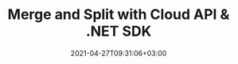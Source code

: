 ---
############################# Static ############################
layout: "product"
date: 2021-04-27T09:31:06+03:00
draft: false

product: "Merger"
product_tag: "merger"
platform: ".Net"
platform_tag: "net"

############################# Head ############################
head_title: ".NET Cloud SDK | Merger Cloud API | Combine &amp; Split Documents"
head_description: "C# .NET document merging API to combine, split, swap or remove document pages from PDF, Microsoft Word, Excel, presentations, Visio and image formats."

############################# Header ############################
title: "Merge and Split with Cloud API & .NET SDK"
description: "Easy to use Microsoft .NET wrapper SDK for the cloud REST API to split or merge PDF, word processing documents, spreadsheets and more supported formats."
button:
    enable: true

############################# SubMenu ############################
submenu:
    enable: true
    
    left:
        img_alt: "GroupDocs.Merger Cloud SDK for .NET"
        image: "/sdk/272x272/groupdocs_merger-for-net.webp"
        product: "GroupDocs.Merger"
        platform: ".Net"

    middle:
        button:
            # button loop
            - link: "#overview"
              text: "Overview"

            # button loop
            - link: "#features"
              text: "Features"


            # button loop
            - link: "https://docs.groupdocs.cloud/merger/release-notes/"
              text: "Release Notes"

            # button loop
            - link: "https://purchase.groupdocs.cloud/pricing"
              text: "Pricing"

    right:
        link_download: "https://github.com/groupdocs-annotation-cloud/groupdocs-merger-cloud-dotnet"
        link_learn: "https://docs.groupdocs.cloud/merger/"
        link_buy: "https://purchase.groupdocs.cloud/buy"

############################# Overview ############################
overview:
    enable: true
    content: |
      GroupDocs.Merger Cloud API provides a solution to merge and split documents of all common business formats. Supported file types include PDF, Microsoft Word documents, Excel spreadsheets, PowerPoint presentations, plain and formatted text, and a long list of supported document formats.
      Merger API is completely independent of your operating system, database system or development language. You can use any language and platform that supports HTTP to interact with our API. Manually writing client code can be difficult, error-prone and time-consuming, therefore, we have provided and supports SDKs in many development languages in order to make it easier to communicate with the Cloud Merger API. Using the SDK for .NET, it will hide the REST API calls and will let the developers use GroupDocs.Merger Cloud API features in a native way for your .NET application.
    tabs:
      enable: true
      
      ## TAB ONE ##
      tab_one:
        description: |
          An overview of the features supported by the document merger Cloud API for .NET.
      
        left:
          enable: true
          icon: "fas fa-file"
          title: "Single Document Operations"
          content: |
            * Join multiple pages
            * Split document
            * Document pages preview
            * Change page order
            * Change page orientation
            * Extract pages
            * Remove pages
            * Rotate pages
            * Swap any two pages
        right:
          enable: true
          icon: "fas fa-files-o"
          title: "Multiple Files Operations"
          content: |
            * Combine multiple documents into one
            * Add document password
            * Update document password
            * Remove document password
            * Check document for password protection
      
      ## TAB TWO ##
      tab_two:
        description: |
          Document merger Cloud API for .NET supported formats.

        left:
          enable: true
          table:
            # table loop
            - title: "Microsoft Office Formats"
              content: |
                * **Word**: DOC, DOCX, DOCM, DOT, DOTX, DOTM
                * **Excel**:  XLS, XLSX, XLSM, XLSB, XLT, XLTM, XLTX
                * **PowerPoint**: PPT, PPTX, PPS, PPSX
                * **Visio**: VDX, VSDX, VSDM, VSX, VSSX, VSSM, VTX, VSTX, VSTM
                * **OneNote**: ONE

        right:
          enable: true
          table:
            # table loop
            - title: "OpenDocument & Other Formats"
              content: |
                * **OpenDocument Formats**: ODT, OTT, ODP, OTP, ODS
                * **Fixed Layout**: PDF, XPS
                * **Text**: TXT, RTF, CSV, TSV
                * **Web**: HTML, MHT
                * **LaTex**: TEX
                * **eBook**: EPUB


      ## TAB THREE ##
      tab_three:
        description: |
          Supported Operating Systems and Frameworks
      
        left:
          enable: true
          table:
            # table loop
            - icon: "fab fa-windows"
              title: "Operating Systems"
              content: |
                * Microsoft Windows Desktop
                * Microsoft Windows Server
                * Linux
                * MacOS

            # table loop
            - icon: "fas fa-code"
              title: "Supported Frameworks"
              content: |
                * Java 7 (1.7) and above

        right:
          enable: true
          table:
            # table loop
            - icon: "fas fa-cogs"
              title: "Development Environments"
              content: |
                * NetBeans
                * IntelliJ IDEA
                * Eclipse
            # table loop
            - icon: "fas fa-tools"
              title: "Build Automation Tool"
              content: |
                * Maven

############################# Features ############################
features:
    enable: true
    title: "Document Merger REST API Features"

    feature:
      # feature loop
      - icon: "fas fa-files-o"
        content: "Combine multiple pages, slides or spreadsheets into a single document"

      # feature loop
      - icon: "fas fa-random"
        content: "Swap position of any two pages, slides or sheets within a document"

      # feature loop
      - icon: "fas fa-repeat"
        content: "Rotate pages by setting rotation angles like 90, 180 or 270 degrees"
      
      # feature loop
      - icon: "fas fa-scissors"
        content: "Split any document into smaller files"

      # feature loop
      - icon: "fas fa-times"
        content: "Remove any single or collection of specific pages"

      # feature loop
      - icon: "fas fa-refresh"
        content: "Change page orientation"

      # feature loop
      - icon: "fas fa-sort-amount-asc"
        content: "Rearrange pages, slides or diagrams"

      # feature loop
      - icon: "fas fa-key"
        content: "Set, reset & remove password"

      # feature loop
      - icon: "fas fa-list"
        content: "Fetch list of supported file formats"
    
    more_feature:
      # more_feature_loop
      - title: "Merge multiple documents"
        content: "Using GroupDocs.Merger Cloud API, you can combine two or more documents into one, or split any document into multiple smaller documents. Following few lines of code shows how to merge two PDF documents in C# .NET."

      # more_feature_loop
      - title: "Merge PDF documents - C# .NET"
        content: |
          
          ```.NET
            //Get your App SID and App Key at https://dashboard.groupdocs.cloud (free registration is required).
            var configuration = new Configuration(MyAppSid, MyAppKey);
            var apiInstance = new DocumentApi(configuration);
            var item1 = new JoinItem
            {
                      FileInfo = new FileInfo
              {
                FilePath = "foldername/doc1.pdf"
              }
                  };
            
            var item2 = new JoinItem
            {
                      FileInfo = new FileInfo
              {
                FilePath = "foldername/doc2.pdf"
              }
                  };
            
            var options = new JoinOptions
            {
                      JoinItems = new List { item1, item2 },
              OutputPath = "output/joinedDoc.pdf"
                  };

            var request = new JoinRequest(options);
            var response = apiInstance.Join(request);
            ```
############################# Support ############################
support:
    enable: true

############################# Solutions ############################
solutions:
    enable: true
    title: "GroupDocs.Merger Cloud also offers individual document merger SDKs for other languages as listed below:"

    solution:
        # solution loop
        - img_alt: "GroupDocs.Merger Cloud for cURL"
          image: "/sdk/272x272/groupdocs_merger-for-curl.webp"
          product: "GroupDocs.Merger"
          platform: "Cloud for cURL"
          link: "/merger/curl"

        # solution loop
        - img_alt: "GroupDocs.Merger Cloud SDK for Java"
          image: "/sdk/272x272/groupdocs_merger-for-java.webp"
          product: "GroupDocs.Merger"
          platform: "Java"
          link: "/merger/java"

        # solution loop
        - img_alt: "GroupDocs.Merger Cloud SDK for PHP"
          image: "/sdk/272x272/groupdocs_merger-for-php.webp"
          product: "GroupDocs.Merger"
          platform: "PHP"
          link: "/merger/php"

        # solution loop
        - img_alt: "GroupDocs.Merger Cloud SDK for Python"
          image: "/sdk/272x272/groupdocs_merger-for-python.webp"
          product: "GroupDocs.Merger"
          platform: "Python"
          link: "/merger/python"

        # solution loop
        - img_alt: "GroupDocs.Merger Cloud SDK for Ruby"
          image: "/sdk/272x272/groupdocs_merger-for-ruby.webp"
          product: "GroupDocs.Merger"
          platform: "Ruby"
          link: "/merger/ruby"

        # solution loop
        - img_alt: "GroupDocs.Merger Cloud SDK for Node.js"
          image: "/sdk/272x272/groupdocs_merger-for-node.webp"
          product: "GroupDocs.Merger"
          platform: "Node.js"
          link: "/merger/nodejs"
        # solution loop
        - img_alt: "GroupDocs.Merger Cloud SDK for Android"
          image: "/sdk/272x272/groupdocs_merger-for-android.webp"
          product: "GroupDocs.Merger"
          platform: "Android"
          link: "/merger/android"
        

############################# Back to top ###############################
back_to_top:
  enable: true
---